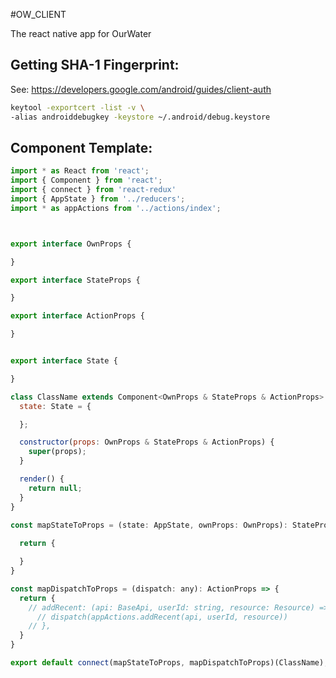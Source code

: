 #OW_CLIENT

The react native app for OurWater


## Getting SHA-1 Fingerprint:

See: https://developers.google.com/android/guides/client-auth

```bash
keytool -exportcert -list -v \
-alias androiddebugkey -keystore ~/.android/debug.keystore
```




## Component Template:

```js
import * as React from 'react';
import { Component } from 'react';
import { connect } from 'react-redux'
import { AppState } from '../reducers';
import * as appActions from '../actions/index';



export interface OwnProps {

}

export interface StateProps {

}

export interface ActionProps {

}


export interface State {

}

class ClassName extends Component<OwnProps & StateProps & ActionProps> {
  state: State = {

  };

  constructor(props: OwnProps & StateProps & ActionProps) {
    super(props);
  }

  render() {
    return null;
  }
}

const mapStateToProps = (state: AppState, ownProps: OwnProps): StateProps => {
  
  return {

  }
}

const mapDispatchToProps = (dispatch: any): ActionProps => {
  return {
    // addRecent: (api: BaseApi, userId: string, resource: Resource) => {
      // dispatch(appActions.addRecent(api, userId, resource))
    // },
  }
}

export default connect(mapStateToProps, mapDispatchToProps)(ClassName);
```


